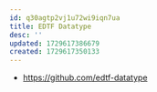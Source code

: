 ```yaml
---
id: q30agtp2vj1u72wi9iqn7ua
title: EDTF Datatype
desc: ''
updated: 1729617386679
created: 1729617350133
---
```


- https://github.com/edtf-datatype
